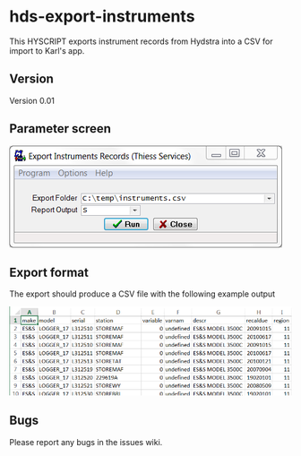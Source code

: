hds-export-instruments
======================

This HYSCRIPT exports instrument records from Hydstra into a CSV for import to Karl's app.

## Version

Version 0.01

## Parameter screen

![Parameter screen](/images/psc.png)

## Export format

The export should produce a CSV file with the following example output

![output](/images/export.png)

  
## Bugs

Please report any bugs in the issues wiki.

